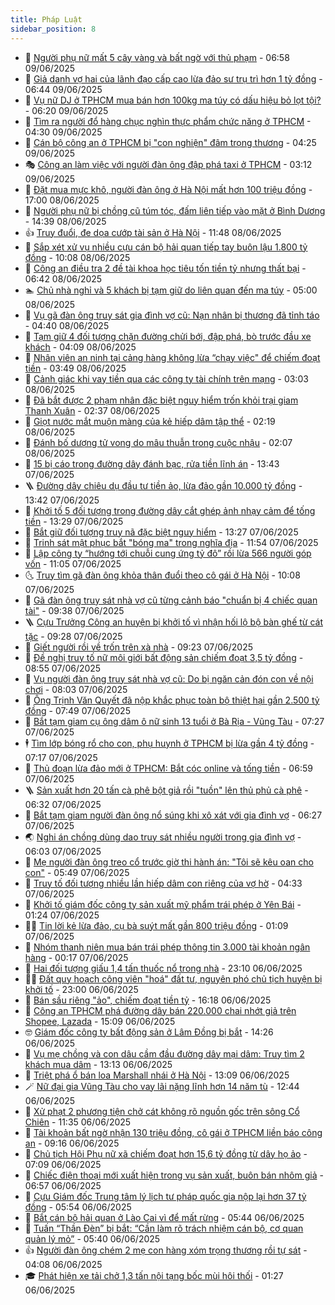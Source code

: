 ```yaml
---
title: Pháp Luật
sidebar_position: 8
---
```


<!-- dantri-phap-luat:START -->
- 🌊 [Người phụ nữ mất 5 cây vàng và bất ngờ với thủ phạm](https://dantri.com.vn/phap-luat/nguoi-phu-nu-mat-5-cay-vang-va-bat-ngo-voi-thu-pham-20250609133538366.htm) - 06:58 09/06/2025
- 🐲 [Giả danh vợ hai của lãnh đạo cấp cao lừa đảo sư trụ trì hơn 1 tỷ đồng](https://dantri.com.vn/phap-luat/gia-danh-vo-hai-cua-lanh-dao-cap-cao-lua-dao-su-tru-tri-hon-1-ty-dong-20250609132627440.htm) - 06:44 09/06/2025
- 🌁 [Vụ nữ DJ ở TPHCM mua bán hơn 100kg ma túy có dấu hiệu bỏ lọt tội?](https://dantri.com.vn/phap-luat/vu-nu-dj-o-tphcm-mua-ban-hon-100kg-ma-tuy-co-dau-hieu-bo-lot-toi-20250609124201641.htm) - 06:20 09/06/2025
- 🎃 [Tìm ra người đổ hàng chục nghìn thực phẩm chức năng ở TPHCM](https://dantri.com.vn/phap-luat/tim-ra-nguoi-do-hang-chuc-nghin-thuc-pham-chuc-nang-o-tphcm-20250609110818312.htm) - 04:30 09/06/2025
- 🦅 [Cán bộ công an ở TPHCM bị &quot;con nghiện&quot; đâm trọng thương](https://dantri.com.vn/phap-luat/can-bo-cong-an-o-tphcm-bi-con-nghien-dam-trong-thuong-20250609104839095.htm) - 04:25 09/06/2025
- 🎭 [Công an làm việc với người đàn ông đập phá taxi ở TPHCM](https://dantri.com.vn/phap-luat/cong-an-lam-viec-voi-nguoi-dan-ong-dap-pha-taxi-o-tphcm-20250609091511208.htm) - 03:12 09/06/2025
- 🤗 [Đặt mua mực khô, người đàn ông ở Hà Nội mất hơn 100 triệu đồng](https://dantri.com.vn/phap-luat/dat-mua-muc-kho-nguoi-dan-ong-o-ha-noi-mat-hon-100-trieu-dong-20250608220323673.htm) - 17:00 08/06/2025
- 🚀 [Người phụ nữ bị chồng cũ túm tóc, đấm liên tiếp vào mặt ở Bình Dương](https://dantri.com.vn/phap-luat/nguoi-phu-nu-bi-chong-cu-tum-toc-dam-lien-tiep-vao-mat-o-binh-duong-20250608212908973.htm) - 14:39 08/06/2025
- 👍 [Truy đuổi, đe dọa cướp tài sản ở Hà Nội](https://dantri.com.vn/phap-luat/truy-duoi-de-doa-cuop-tai-san-o-ha-noi-20250608184346236.htm) - 11:48 08/06/2025
- 🧐 [Sắp xét xử vụ nhiều cựu cán bộ hải quan tiếp tay buôn lậu 1.800 tỷ đồng](https://dantri.com.vn/phap-luat/sap-xet-xu-vu-nhieu-cuu-can-bo-hai-quan-tiep-tay-buon-lau-1800-ty-dong-20250608165741780.htm) - 10:08 08/06/2025
- 🫶 [Công an điều tra 2 đề tài khoa học tiêu tốn tiền tỷ nhưng thất bại](https://dantri.com.vn/phap-luat/cong-an-dieu-tra-2-de-tai-khoa-hoc-tieu-ton-tien-ty-nhung-that-bai-20250608113708143.htm) - 06:42 08/06/2025
- 🏊 [Chủ nhà nghỉ và 5 khách bị tạm giữ do liên quan đến ma túy](https://dantri.com.vn/phap-luat/chu-nha-nghi-va-5-khach-bi-tam-giu-do-lien-quan-den-ma-tuy-20250608112950159.htm) - 05:00 08/06/2025
- 🌋 [Vụ gã đàn ông truy sát gia đình vợ cũ: Nạn nhân bị thương đã tỉnh táo](https://dantri.com.vn/phap-luat/vu-ga-dan-ong-truy-sat-gia-dinh-vo-cu-nan-nhan-bi-thuong-da-tinh-tao-20250608113046626.htm) - 04:40 08/06/2025
- 👹 [Tạm giữ 4 đối tượng chặn đường chửi bới, đập phá, bò trước đầu xe khách](https://dantri.com.vn/phap-luat/tam-giu-4-doi-tuong-chan-duong-chui-boi-dap-pha-bo-truoc-dau-xe-khach-20250607163607994.htm) - 04:09 08/06/2025
- 🫣 [Nhân viên an ninh tại cảng hàng không lừa “chạy việc&quot; để chiếm đoạt tiền](https://dantri.com.vn/phap-luat/nhan-vien-an-ninh-tai-cang-hang-khong-lua-chay-viec-de-chiem-doat-tien-20250608104052397.htm) - 03:49 08/06/2025
- 🎃 [Cảnh giác khi vay tiền qua các công ty tài chính trên mạng](https://dantri.com.vn/phap-luat/canh-giac-khi-vay-tien-qua-cac-cong-ty-tai-chinh-tren-mang-20250608095525474.htm) - 03:03 08/06/2025
- 🌝 [Đã bắt được 2 phạm nhân đặc biệt nguy hiểm trốn khỏi trại giam Thanh Xuân](https://dantri.com.vn/phap-luat/da-bat-duoc-2-pham-nhan-dac-biet-nguy-hiem-tron-khoi-trai-giam-thanh-xuan-20250608090421593.htm) - 02:37 08/06/2025
- 🚀 [Giọt nước mắt muộn màng của kẻ hiếp dâm tập thể](https://dantri.com.vn/phap-luat/giot-nuoc-mat-muon-mang-cua-ke-hiep-dam-tap-the-20250607093828355.htm) - 02:19 08/06/2025
- 🥷 [Đánh bố dượng tử vong do mâu thuẫn trong cuộc nhậu](https://dantri.com.vn/phap-luat/danh-bo-duong-tu-vong-do-mau-thuan-trong-cuoc-nhau-20250608085843877.htm) - 02:07 08/06/2025
- 👺 [15 bị cáo trong đường dây đánh bạc, rửa tiền lĩnh án](https://dantri.com.vn/phap-luat/15-bi-cao-trong-duong-day-danh-bac-rua-tien-linh-an-20250607170623070.htm) - 13:43 07/06/2025
- 🪜 [Đường dây chiêu dụ đầu tư tiền ảo, lừa đảo gần 10.000 tỷ đồng](https://dantri.com.vn/phap-luat/duong-day-chieu-du-dau-tu-tien-ao-lua-dao-gan-10000-ty-dong-20250607202116143.htm) - 13:42 07/06/2025
- 🦄 [Khởi tố 5 đối tượng trong đường dây cắt ghép ảnh nhạy cảm để tống tiền](https://dantri.com.vn/phap-luat/khoi-to-5-doi-tuong-trong-duong-day-cat-ghep-anh-nhay-cam-de-tong-tien-20250607185736596.htm) - 13:29 07/06/2025
- 🦍 [Bắt giữ đối tượng truy nã đặc biệt nguy hiểm](https://dantri.com.vn/phap-luat/bat-giu-doi-tuong-truy-na-dac-biet-nguy-hiem-20250607193341283.htm) - 13:27 07/06/2025
- 🌁 [Trinh sát mật phục bắt &quot;bóng ma&quot; trong nghĩa địa](https://dantri.com.vn/phap-luat/trinh-sat-mat-phuc-bat-bong-ma-trong-nghia-dia-20250606132648600.htm) - 11:54 07/06/2025
- 💯 [Lập công ty “hướng tới chuỗi cung ứng tỷ đô” rồi lừa 566 người góp vốn](https://dantri.com.vn/phap-luat/lap-cong-ty-huong-toi-chuoi-cung-ung-ty-do-roi-lua-566-nguoi-gop-von-20250607172634488.htm) - 11:05 07/06/2025
- 🌜 [Truy tìm gã đàn ông khỏa thân đuổi theo cô gái ở Hà Nội](https://dantri.com.vn/phap-luat/truy-tim-ga-dan-ong-khoa-than-duoi-theo-co-gai-o-ha-noi-20250607165207786.htm) - 10:08 07/06/2025
- 👹 [Gã đàn ông truy sát nhà vợ cũ từng cảnh báo &quot;chuẩn bị 4 chiếc quan tài&quot;](https://dantri.com.vn/phap-luat/ga-dan-ong-truy-sat-nha-vo-cu-tung-canh-bao-chuan-bi-4-chiec-quan-tai-20250607161444567.htm) - 09:38 07/06/2025
- 🪜 [Cựu Trưởng Công an huyện bị khởi tố vì nhận hối lộ bộ bàn ghế từ cát tặc](https://dantri.com.vn/phap-luat/cuu-truong-cong-an-huyen-bi-khoi-to-vi-nhan-hoi-lo-bo-ban-ghe-tu-cat-tac-20250607151508538.htm) - 09:28 07/06/2025
- 🦩 [Giết người rồi về trốn trên xà nhà](https://dantri.com.vn/phap-luat/giet-nguoi-roi-ve-tron-tren-xa-nha-20250607160646304.htm) - 09:23 07/06/2025
- 💂 [Đề nghị truy tố nữ môi giới bất động sản chiếm đoạt 3,5 tỷ đồng](https://dantri.com.vn/phap-luat/de-nghi-truy-to-nu-moi-gioi-bat-dong-san-chiem-doat-35-ty-dong-20250607153919728.htm) - 08:55 07/06/2025
- 💃 [Vụ người đàn ông truy sát nhà vợ cũ: Do bị ngăn cản đón con về nội chơi](https://dantri.com.vn/phap-luat/vu-nguoi-dan-ong-truy-sat-nha-vo-cu-do-bi-ngan-can-don-con-ve-noi-choi-20250607144246931.htm) - 08:03 07/06/2025
- 🧐 [Ông Trịnh Văn Quyết đã nộp khắc phục toàn bộ thiệt hại gần 2.500 tỷ đồng](https://dantri.com.vn/phap-luat/ong-trinh-van-quyet-da-nop-khac-phuc-toan-bo-thiet-hai-gan-2500-ty-dong-20250607143608096.htm) - 07:49 07/06/2025
- 🤗 [Bắt tạm giam cụ ông dâm ô nữ sinh 13 tuổi ở Bà Rịa - Vũng Tàu](https://dantri.com.vn/phap-luat/bat-tam-giam-cu-ong-dam-o-nu-sinh-13-tuoi-o-ba-ria-vung-tau-20250607125448676.htm) - 07:27 07/06/2025
- 🕴 [Tìm lớp bóng rổ cho con, phụ huynh ở TPHCM bị lừa gần 4 tỷ đồng](https://dantri.com.vn/phap-luat/tim-lop-bong-ro-cho-con-phu-huynh-o-tphcm-bi-lua-gan-4-ty-dong-20250607115437275.htm) - 07:17 07/06/2025
- 🐎 [Thủ đoạn lừa đảo mới ở TPHCM: Bắt cóc online và tống tiền](https://dantri.com.vn/phap-luat/thu-doan-lua-dao-moi-o-tphcm-bat-coc-online-va-tong-tien-20250607125400518.htm) - 06:59 07/06/2025
- 🪜 [Sản xuất hơn 20 tấn cà phê bột giả rồi &quot;tuồn&quot; lên thủ phủ cà phê](https://dantri.com.vn/phap-luat/san-xuat-hon-20-tan-ca-phe-bot-gia-roi-tuon-len-thu-phu-ca-phe-20250607125825937.htm) - 06:32 07/06/2025
- 🤭 [Bắt tạm giam người đàn ông nổ súng khi xô xát với gia đình vợ](https://dantri.com.vn/phap-luat/bat-tam-giam-nguoi-dan-ong-no-sung-khi-xo-xat-voi-gia-dinh-vo-20250607122952156.htm) - 06:27 07/06/2025
- 🌏 [Nghi án chồng dùng dao truy sát nhiều người trong gia đình vợ](https://dantri.com.vn/phap-luat/nghi-an-chong-dung-dao-truy-sat-nhieu-nguoi-trong-gia-dinh-vo-20250607111213162.htm) - 06:03 07/06/2025
- 🎃 [Mẹ người đàn ông treo cổ trước giờ thi hành án: &quot;Tôi sẽ kêu oan cho con&quot;](https://dantri.com.vn/phap-luat/me-nguoi-dan-ong-treo-co-truoc-gio-thi-hanh-an-toi-se-keu-oan-cho-con-20250607080212536.htm) - 05:49 07/06/2025
- 🗽 [Truy tố đối tượng nhiều lần hiếp dâm con riêng của vợ hờ](https://dantri.com.vn/phap-luat/truy-to-doi-tuong-nhieu-lan-hiep-dam-con-rieng-cua-vo-ho-20250607100256498.htm) - 04:33 07/06/2025
- 🌁 [Khởi tố giám đốc công ty sản xuất mỹ phẩm trái phép ở Yên Bái](https://dantri.com.vn/phap-luat/khoi-to-giam-doc-cong-ty-san-xuat-my-pham-trai-phep-o-yen-bai-20250607081520868.htm) - 01:24 07/06/2025
- 🧑‍💻 [Tin lời kẻ lừa đảo, cụ bà suýt mất gần 800 triệu đồng](https://dantri.com.vn/phap-luat/tin-loi-ke-lua-dao-cu-ba-suyt-mat-gan-800-trieu-dong-20250607075924758.htm) - 01:09 07/06/2025
- 🌮 [Nhóm thanh niên mua bán trái phép thông tin 3.000 tài khoản ngân hàng](https://dantri.com.vn/phap-luat/nhom-thanh-nien-mua-ban-trai-phep-thong-tin-3000-tai-khoan-ngan-hang-20250607071232316.htm) - 00:17 07/06/2025
- 🤗 [Hai đối tượng giấu 1,4 tấn thuốc nổ trong nhà](https://dantri.com.vn/phap-luat/hai-doi-tuong-giau-14-tan-thuoc-no-trong-nha-20250606125709750.htm) - 23:10 06/06/2025
- 👨‍🏫 [Đất quy hoạch công viên &quot;hoá&quot; đất tư, nguyên phó chủ tịch huyện bị khởi tố](https://dantri.com.vn/phap-luat/dat-quy-hoach-cong-vien-hoa-dat-tu-nguyen-pho-chu-tich-huyen-bi-khoi-to-20250606201714087.htm) - 23:00 06/06/2025
- 🎉 [Bán sầu riêng &quot;ảo&quot;, chiếm đoạt tiền tỷ](https://dantri.com.vn/phap-luat/ban-sau-rieng-ao-chiem-doat-tien-ty-20250606191528063.htm) - 16:18 06/06/2025
- 🤗 [Công an TPHCM phá đường dây bán 220.000 chai nhớt giả trên Shopee, Lazada](https://dantri.com.vn/phap-luat/cong-an-tphcm-pha-duong-day-ban-220000-chai-nhot-gia-tren-shopee-lazada-20250606215042552.htm) - 15:09 06/06/2025
- 🤓 [Giám đốc công ty bất động sản ở Lâm Đồng bị bắt](https://dantri.com.vn/phap-luat/giam-doc-cong-ty-bat-dong-san-o-lam-dong-bi-bat-20250606211310614.htm) - 14:26 06/06/2025
- 👹 [Vụ mẹ chồng và con dâu cầm đầu đường dây mại dâm: Truy tìm 2 khách mua dâm](https://dantri.com.vn/phap-luat/vu-me-chong-va-con-dau-cam-dau-duong-day-mai-dam-truy-tim-2-khach-mua-dam-20250606183058995.htm) - 13:13 06/06/2025
- 🐘 [Triệt phá ổ bán loa Marshall nhái ở Hà Nội](https://dantri.com.vn/phap-luat/triet-pha-o-ban-loa-marshall-nhai-o-ha-noi-20250606192654014.htm) - 13:09 06/06/2025
- 🪄 [Nữ đại gia Vũng Tàu cho vay lãi nặng lĩnh hơn 14 năm tù](https://dantri.com.vn/phap-luat/nu-dai-gia-vung-tau-cho-vay-lai-nang-linh-hon-14-nam-tu-20250606184215470.htm) - 12:44 06/06/2025
- 💄 [Xử phạt 2 phương tiện chở cát không rõ nguồn gốc trên sông Cổ Chiên](https://dantri.com.vn/phap-luat/xu-phat-2-phuong-tien-cho-cat-khong-ro-nguon-goc-tren-song-co-chien-20250606182223459.htm) - 11:35 06/06/2025
- 🐎 [Tài khoản bất ngờ nhận 130 triệu đồng, cô gái ở TPHCM liền báo công an](https://dantri.com.vn/phap-luat/tai-khoan-bat-ngo-nhan-130-trieu-dong-co-gai-o-tphcm-lien-bao-cong-an-20250606155305587.htm) - 09:16 06/06/2025
- 💯 [Chủ tịch Hội Phụ nữ xã chiếm đoạt hơn 15,6 tỷ đồng từ dây họ ảo](https://dantri.com.vn/phap-luat/chu-tich-hoi-phu-nu-xa-chiem-doat-hon-156-ty-dong-tu-day-ho-ao-20250606135553000.htm) - 07:09 06/06/2025
- 💯 [Chiếc điện thoại mới xuất hiện trong vụ sản xuất, buôn bán nhôm giả](https://dantri.com.vn/phap-luat/chiec-dien-thoai-moi-xuat-hien-trong-vu-san-xuat-buon-ban-nhom-gia-20250606133608568.htm) - 06:57 06/06/2025
- 🌈 [Cựu Giám đốc Trung tâm lý lịch tư pháp quốc gia nộp lại hơn 37 tỷ đồng](https://dantri.com.vn/phap-luat/cuu-giam-doc-trung-tam-ly-lich-tu-phap-quoc-gia-nop-lai-hon-37-ty-dong-20250606115047613.htm) - 05:54 06/06/2025
- 🧠 [Bắt cán bộ hải quan ở Lào Cai vì để mất rừng](https://dantri.com.vn/phap-luat/bat-can-bo-hai-quan-o-lao-cai-vi-de-mat-rung-20250606124008975.htm) - 05:44 06/06/2025
- 🌈 [Tuấn “Thần Đèn” bị bắt: “Cần làm rõ trách nhiệm cán bộ, cơ quan quản lý mỏ”](https://dantri.com.vn/phap-luat/tuan-than-den-bi-bat-can-lam-ro-trach-nhiem-can-bo-co-quan-quan-ly-mo-20250606114200557.htm) - 05:40 06/06/2025
- 👍 [Người đàn ông chém 2 mẹ con hàng xóm trọng thương rồi tự sát](https://dantri.com.vn/phap-luat/nguoi-dan-ong-chem-2-me-con-hang-xom-trong-thuong-roi-tu-sat-20250606103908199.htm) - 04:08 06/06/2025
- 🎓 [Phát hiện xe tải chở 1,3 tấn nội tạng bốc mùi hôi thối](https://dantri.com.vn/phap-luat/phat-hien-xe-tai-cho-13-tan-noi-tang-boc-mui-hoi-thoi-20250606073159174.htm) - 01:27 06/06/2025<!-- dantri-phap-luat:END -->
